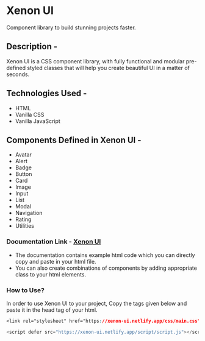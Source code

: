 # Xenon UI

Component library to build stunning projects faster.
## Description - 
Xenon UI is a CSS component library, with fully functional and modular pre-defined styled classes that will help you create beautiful UI in a matter of seconds.
## Technologies Used - 
- HTML
- Vanilla CSS
- Vanilla JavaScript
## Components Defined in Xenon UI - 
- Avatar
- Alert
- Badge
- Button
- Card
- Image
- Input
- List
- Modal
- Navigation
- Rating
- Utilities
### Documentation Link - [Xenon UI](https://xenon-ui.netlify.app/)
- The documentation contains example html code which you can directly copy and paste in your html file.
- You can also create combinations of components by adding appropriate class to your html elements.
### How to Use?

In order to use Xenon UI to your project, Copy the tags given below and paste it in the head tag of your html.

```css
<link rel="stylesheet" href="https://xenon-ui.netlify.app/css/main.css">
```

```JavaScript
<script defer src="https://xenon-ui.netlify.app/script/script.js"></script>
```

